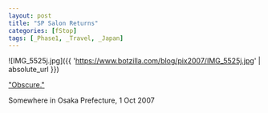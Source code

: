 ```yaml
---
layout: post
title: "SP Salon Returns"
categories: [fStop]
tags: [_Phase1, _Travel, _Japan]
---
```



![IMG_5525j.jpg]({{ 'https://www.botzilla.com/blog/pix2007/IMG_5525j.jpg' | absolute_url }})


<a href="http://johnbrownlow.com/streetphoto/viewtopic.php?t=2635">"Obscure."</a>

Somewhere in Osaka Prefecture, 1 Oct 2007

